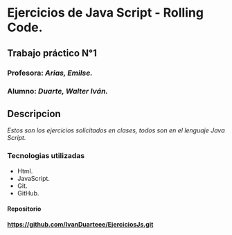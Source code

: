 # Ejercicios de Java Script - Rolling Code.

## Trabajo práctico N°1 

### **Profesora**: *Arias, Emilse.*

### **Alumno**: *Duarte, Walter Iván.*


## Descripcion 


*Estos son los ejercicios solicitados en clases, todos son en el lenguaje Java Script.*


### Tecnologias utilizadas

- Html.
- JavaScript.
- Git.
- GitHub.

#### Repositorio

**https://github.com/IvanDuarteee/EjerciciosJs.git** 


